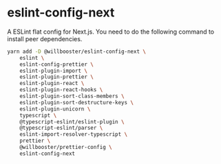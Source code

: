 # eslint-config-next

A ESLint flat config for Next.js.
You need to do the following command to install peer dependencies.

```sh
yarn add -D @willbooster/eslint-config-next \
    eslint \
    eslint-config-prettier \
    eslint-plugin-import \
    eslint-plugin-prettier \
    eslint-plugin-react \
    eslint-plugin-react-hooks \
    eslint-plugin-sort-class-members \
    eslint-plugin-sort-destructure-keys \
    eslint-plugin-unicorn \
    typescript \
    @typescript-eslint/eslint-plugin \
    @typescript-eslint/parser \
    eslint-import-resolver-typescript \
    prettier \
    @willbooster/prettier-config \
    eslint-config-next
```
